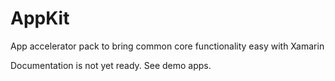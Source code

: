 # AppKit
App accelerator pack to bring common core functionality easy with Xamarin

Documentation is not yet ready. See demo apps.
